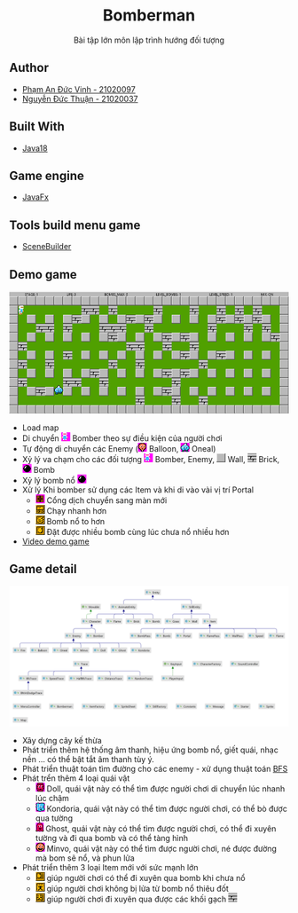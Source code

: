 <h1 align="center"><project-name>Bomberman</h1>

<p align="center"><project-description>Bài tập lớn môn lập trình hướng đối tượng</p>

## Author
- [Phạm An Đức Vinh - 21020097](https://www.facebook.com/phamanducvinhuet/)
- [Nguyễn Đức Thuận - 21020037](https://www.facebook.com/floweronstone)

## Built With
- [Java18](https://www.oracle.com/java/technologies/javase/jdk18-archive-downloads.html)

## Game engine
- [JavaFx](https://openjfx.io/openjfx-docs/)

## Tools build menu game
- [SceneBuilder](https://gluonhq.com/products/scene-builder/)

## Demo game
![img.png](img.png) 
- Load map
- Di chuyển ![Bomber](src/main/resources/sprites/player_down.png) Bomber theo sự điều kiện của người chơi
- Tự động di chuyển các Enemy (![Balloon](src/main/resources/sprites/balloom_right1.png) Balloon,
![Oneal](src/main/resources/sprites/oneal_right1.png ) Oneal)
- Xỷ lý va chạm cho các đối tượng ![Bomber](src/main/resources/sprites/player_down.png) Bomber, 
Enemy,
![Wall](src/main/resources/sprites/wall.png) Wall, 
![Brick](src/main/resources/sprites/brick.png) Brick, 
![Bomb](src/main/resources/sprites/bomb.png) Bomb
- Xỷ lý bomb nổ ![](src/main/resources/sprites/bomb.png)
- Xử lý Khi bomber sử dụng các Item và khi di vào vài vị trí Portal
    + ![Portal](src/main/resources/sprites/portal.png) Cổng dịch chuyển sang màn mới
    + ![SpeedItem](src/main/resources/sprites/powerup_speed.png) Chạy nhanh hơn
    + ![FlameItem](src/main/resources/sprites/powerup_flames.png) Bomb nổ to hơn
    + ![BombItem](src/main/resources/sprites/powerup_bombs.png) Đặt được nhiều bomb cùng lúc chưa nổ nhiều hơn
- [Video demo game](https://drive.google.com/file/d/1ZdyyQUwcMcBzrQsOe-bswLOe13SIa8M-/view?usp=sharing)

## Game detail
![TreeExtends](Game-OOP-bomber-man.png)
- Xây dựng cây kế thừa
- Phát triển thêm hệ thống âm thanh, hiệu ứng bomb nổ, giết quái, nhạc nền ... có thể bật tắt âm thanh tùy ý.
- Phát triển thuật toán tìm đường cho các enemy - xử dụng thuật toán [BFS](https://www.geeksforgeeks.org/breadth-first-search-or-bfs-for-a-graph/)
- Phát trển thêm 4 loại quái vật
  + ![Doll](src/main/resources/sprites/doll_right1.png) Doll, quái vật này có thể tìm được người chơi di chuyển lúc nhanh lúc chậm
  + ![Kondoria](src/main/resources/sprites/kondoria_right1.png) Kondoria, quái vật này có thể tim được người chơi, có thể bò được qua tường
  + ![Ghost](src/main/resources/sprites/ghost.png) Ghost, quái vật này có thể tìm được người chơi, có thể đi xuyên tường và đi qua bomb và có thể tàng hình
  + ![Minvo](src/main/resources/sprites/minvo_right1.png) Minvo, quái vật này có thể tìm được người chơi, né được đường mà bom sẽ nổ, và phun lửa
- Phát triển thêm 3 loại Item mới với sức mạnh lớn
  + ![](src/main/resources/sprites/powerup_bombpass.png) giúp người chơi có thể đi xuyên qua bomb khi chưa nổ
  + ![](src/main/resources/sprites/powerup_flamepass.png) giúp người chơi không bị lửa từ bomb nổ thiêu đốt
  + ![](src/main/resources/sprites/powerup_wallpass.png) giúp người chơi đi xuyên qua được các khối gạch ![Brick](src/main/resources/sprites/brick.png)
